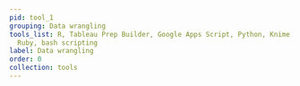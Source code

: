 ```yaml
---
pid: tool_1
grouping: Data wrangling
tools_list: R, Tableau Prep Builder, Google Apps Script, Python, Knime, Open Refine,
  Ruby, bash scripting
label: Data wrangling
order: 0
collection: tools
---
```

